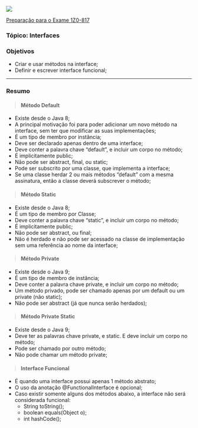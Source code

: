 ![](https://github.com/ocpjp-study/local-variable-inference/blob/main/ocpjp.png)

[Preparação para o Exame 1Z0-817](https://education.oracle.com/pt_BR/upgrade-ocp-java-6-7-8-to-java-se-11-developer/pexam_1Z0-817)

### Tópico: Interfaces
### Objetivos
- Criar e usar métodos na interface;
- Definir e escrever interface funcional;

<hr>

### Resumo

> #### Método Default 
  - Existe desde o Java 8;
  - A principal motivação foi para poder adicionar um novo método na interface, sem ter que modificar as suas implementações;
  - É um tipo de membro por instância;
  - Deve ser declarado apenas dentro de uma interface;
  - Deve conter a palavra chave “default”, e incluir um corpo no método;
  - É implicitamente public;
  - Não pode ser abstract, final, ou static;
  - Pode ser subscrito por uma classe, que implementa a interface;
  - Se uma classe herdar 2 ou mais métodos “default” com a mesma assinatura, então a classe deverá subscrever o método;
  
> #### Método Static
  - Existe desde o Java 8;
  - É um tipo de membro por Classe;
  - Deve conter a palavra chave “static”, e incluir um corpo no método;
  - É implicitamente public;
  - Não pode ser abstract, ou final;
  - Não é herdado e não pode ser acessado na classe de implementação sem uma referência ao nome da interface;
  
> #### Método Private
- Existe desde o Java 9;
- É um tipo de membro de instância;
- Deve conter a palavra chave private, e incluir um corpo no método;
- Um método privado, pode ser chamado apenas por um default ou um private (não static);
- Não pode ser abstract (já que nunca serão herdados);

> #### Método Private Static
- Existe desde o Java 9;
- Deve ter as palavras chave private, e static. E deve incluir um corpo no método;
- Pode ser chamado por outro método; 
- Não pode chamar um método private;
  
> #### Interface Funcional 
  - É quando uma interface possui apenas 1 método abstrato;
  - O uso da anotação @FunctionalInterface é opcional;
  - Caso existir somente alguns dos métodos abaixo, a interface não será considerada funcional:
    - String toString();
    - boolean equals(Object o);
    - int hashCode();
